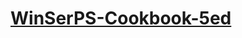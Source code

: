 # [WinSerPS-Cookbook-5ed](https://github.com/TortoiseWolfe/WinSerPS-Cookbook-5ed "Windows Server Automation with PowerShell Cookbook - Fifth Edition")
